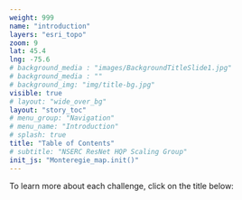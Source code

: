 ```yaml
---
weight: 999
name: "introduction"
layers: "esri_topo"
zoom: 9
lat: 45.4
lng: -75.6
# background_media : "images/BackgroundTitleSlide1.jpg" 
# background_media : "" 
# background_img: "img/title-bg.jpg" 
visible: true
# layout: "wide_over_bg"
layout: "story_toc"
# menu_group: "Navigation"
# menu_name: "Introduction"
# splash: true
title: "Table of Contents"
# subtitle: "NSERC ResNet HQP Scaling Group"
init_js: "Monteregie_map.init()"
---
```


To learn more about each challenge, click on the title below: 
<!---[Add in finalized list of challenges: Matches what’s described in dropdown menu] --->






